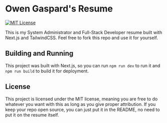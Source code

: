 # Owen Gaspard's Resume
[![MIT License](https://img.shields.io/badge/License-MIT-green.svg)](https://choosealicense.com/licenses/mit/)

This is my System Administrator and Full-Stack Developer resume built with Next.js and TailwindCSS. Feel free to fork this repo and use it for yourself.

## Building and Running
This project was built with Next.js, so you can run `npm run dev` to run it and `npm run build` to build it for deployment.

## License
This project is licensed under the MIT license, meaning you are free to do whatever you want with this as long as you give proper attribution. If you keep your repo open source, you can just put it in the README, no need to put it on the resume itself.
